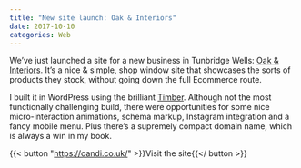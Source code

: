 ```yaml
---
title: "New site launch: Oak & Interiors"
date: 2017-10-10
categories: Web
---
```


We’ve just launched a site for a new business in Tunbridge Wells: [Oak & Interiors](https://oandi.co.uk/). It’s a nice & simple, shop window site that showcases the sorts of products they stock, without going down the full Ecommerce route.

I built it in WordPress using the brilliant [Timber](https://www.upstatement.com/timber/). Although not the most functionally challenging build, there were opportunities for some nice micro-interaction animations, schema markup, Instagram integration and a fancy mobile menu. Plus there’s a supremely compact domain name, which is always a win in my book.

{{< button "https://oandi.co.uk/" >}}Visit the site{{</ button >}}
